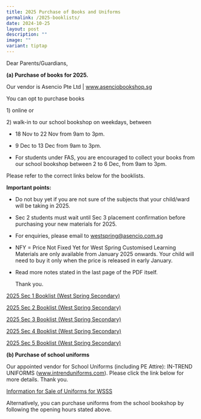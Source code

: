 ```yaml
---
title: 2025 Purchase of Books and Uniforms
permalink: /2025-booklists/
date: 2024-10-25
layout: post
description: ""
image: ""
variant: tiptap
---
```

<p>Dear Parents/Guardians,</p>
<p></p>
<p><strong>(a) Purchase of books for 2025.</strong>
</p>
<p>Our vendor is Asencio Pte Ltd | <a href="http://www.asenciobookshop.sg" rel="noopener noreferrer nofollow" target="_blank">www.asenciobookshop.sg</a>
</p>
<p>You can opt to purchase books</p>
<p>1) online or</p>
<p>2) walk-in to our school bookshop on weekdays, between</p>
<ul data-tight="true" class="tight">
<li>
<p>18 Nov to 22 Nov from 9am to 3pm.</p>
</li>
<li>
<p>9 Dec to 13 Dec from 9am to 3pm.</p>
</li>
<li>
<p>For students under FAS, you are encouraged to collect your books from
our school bookshop between 2 to 6 Dec, from 9am to 3pm.</p>
</li>
</ul>
<p>Please refer to the correct links below for the booklists.</p>
<p></p>
<p><strong>Important points:</strong>
</p>
<ul data-tight="true" class="tight">
<li>
<p>Do not buy yet if you are not sure of the subjects that your child/ward
will be taking in 2025.</p>
</li>
<li>
<p>Sec 2 students must wait until Sec 3 placement confirmation before purchasing
your new materials for 2025.</p>
</li>
<li>
<p>For enquiries, please email to <a href="mailto:westspring@asencio.com.sg" rel="noopener noreferrer nofollow" target="_blank">westspring@asencio.com.sg</a>
</p>
</li>
<li>
<p>NFY = Price Not Fixed Yet for West Spring Customised Learning Materials
are only available from January 2025 onwards. Your child will need to buy
it only when the price is released in early January.</p>
</li>
<li>
<p>Read more notes stated in the last page of the PDF itself.</p>
<p>Thank you.</p>
</li>
</ul>
<p><a href="/files/2025_Sec_1_Booklist__West_Spring_Secondary_.pdf" rel="noopener nofollow" target="_blank">2025 Sec 1 Booklist (West Spring Secondary)</a>
</p>
<p><a href="/files/2025_Sec_2_Booklist__West_Spring_Secondary_.pdf" rel="noopener nofollow" target="_blank">2025 Sec 2 Booklist (West Spring Secondary)</a>
</p>
<p><a href="/files/2025_Sec_3_Booklist__West_Spring_Secondary_.pdf" rel="noopener nofollow" target="_blank">2025 Sec 3 Booklist (West Spring Secondary)</a>
</p>
<p><a href="/files/2025_Sec_4_Booklist__West_Spring_Secondary_.pdf" rel="noopener nofollow" target="_blank">2025 Sec 4 Booklist (West Spring Secondary)</a>
</p>
<p><a href="/files/2025_Sec_5_Booklist__West_Spring_Secondary_.pdf" rel="noopener nofollow" target="_blank">2025 Sec 5 Booklist (West Spring Secondary)</a>
</p>
<p></p>
<p></p>
<p><strong>(b) Purchase of school uniforms</strong>
</p>
<p>Our appointed vendor for School Uniforms (including PE Attire): IN-TREND
UNIFORMS (<a href="http://www.intrenduniforms.com" rel="noopener noreferrer nofollow" target="_blank">www.intrenduniforms.com</a>).
Please click the link below for more details. Thank you.</p>
<p><a href="/files/Information_for_Sale_of_Uniforms_2024_WSSS.pdf" rel="noopener nofollow" target="_blank">Information for Sale of Uniforms for WSSS</a>
</p>
<p>Alternatively, you can purchase uniforms from the school bookshop by following
the opening hours stated above.</p>